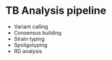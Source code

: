 TB Analysis pipeline
===

* Variant calling
* Consensus building
* Strain typing
* Spoligotyping
* RD analysis
